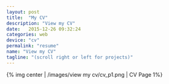 ```yaml
---
layout: post
title:  "My CV"
description: "View my CV"
date:   2015-12-26 09:32:24
categories: web
device: "cv"
permalink: "resume"
name: "View my CV"
tagline: "(scroll right or left for projects)"
---
```


{% img center | /images/view my cv/cv_p1.png | CV Page 1%}
